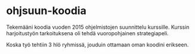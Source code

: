 # ohjsuun-koodia
Tekemääni koodia vuoden 2015 ohjelmistojen suunnittelu kurssille. Kurssin harjoitustyön tarkoituksena oli tehdä vuoropohjainen strategiapeli.

Koska työ tehtiin 3 hlö ryhmissä, jouduin ottamaan oman koodini erikseen.
